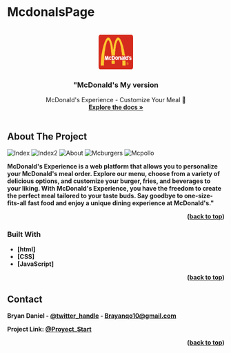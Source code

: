 # McdonalsPage
<a name="readme-top"></a>
<!-- PROJECT LOGO -->
<br />
<div align="center">
  <a href="https://github.com/github_username/repo_name">
    <img src="Mcdonals.png" alt="Logo" width="80" height="80">
  </a>

  <h3 align="center">"McDonald's My version</h3>
    <p align="center">
    McDonald's Experience - Customize Your Meal 🍔 
    <br />
    <a href="https://github.com/DragontitanB?tab=repositories"><strong>Explore the docs »</strong></a>
    <br />
    <br />
  </p>
</div>

<!-- ABOUT THE PROJECT -->
## About The Project

![Index](https://github.com/DragontitanB/McdonalsPage/assets/107432108/a05884d1-39a0-4988-ae73-cf467ad14870)
![Index2](https://github.com/DragontitanB/McdonalsPage/assets/107432108/87a2c95e-fa3c-45c4-8612-af131fb86a19)
![About](https://github.com/DragontitanB/McdonalsPage/assets/107432108/f52bfe9d-157f-4f4d-b582-d58ecfb518f9)
![Mcburgers](https://github.com/DragontitanB/McdonalsPage/assets/107432108/44aaa9a9-6b62-4e97-8ee1-540b275f4046)
![Mcpollo](https://github.com/DragontitanB/McdonalsPage/assets/107432108/64ebad6e-00f0-4e96-847b-4aa0d6382781)

<b>McDonald's Experience<b> is a web platform that allows you to personalize your McDonald's meal order. Explore our menu, choose from a variety of delicious options, and customize your burger, fries, and beverages to your liking. With McDonald's Experience, you have the freedom to create the perfect meal tailored to your taste buds. Say goodbye to one-size-fits-all fast food and enjoy a unique dining experience at McDonald's."

<p align="right">(<a href="#readme-top">back to top</a>)</p>

### Built With

* [html]
* [CSS]
* [JavaScript]

<p align="right">(<a href="#readme-top">back to top</a>)</p>

<!-- CONTACT -->
## Contact

Bryan Daniel - [@twitter_handle](https://twitter.com/brayanqo10) - Brayanqo10@gmail.com

Project Link: [@Proyect_Start](https://github.com/DragontitanB/WeatherPage/tree/a17542f8a47af2828bc985fce2eb624ce40b29ac)

<p align="right">(<a href="#readme-top">back to top</a>)</p>
